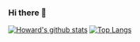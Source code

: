 ### Hi there 👋
[![Howard's github stats](https://github-readme-stats.vercel.app/api?username=howard20181&show_icons=true&theme=radical)](https://github.com/Howard20181/#)
[![Top Langs](https://github-readme-stats.vercel.app/api/top-langs/?username=anuraghazra&hide=&theme=radical&layout=compact)](https://github.com/Howard20181/#)
<!--
**Howard20181/Howard20181** is a ✨ _special_ ✨ repository because its `README.md` (this file) appears on your GitHub profile.

Here are some ideas to get you started:

- 🔭 I’m currently working on ...
- 🌱 I’m currently learning ...
- 👯 I’m looking to collaborate on ...
- 🤔 I’m looking for help with ...
- 💬 Ask me about ...
- 📫 How to reach me: ...
- 😄 Pronouns: ...
- ⚡ Fun fact: ...
-->
